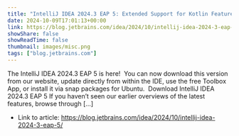 ```yaml
---
title: "IntelliJ IDEA 2024.3 EAP 5: Extended Support for Kotlin Features, Updates to Find in Files, Option to Disable Pre-Commit Checks, and More"
date: 2024-10-09T17:01:13+00:00
link: https://blog.jetbrains.com/idea/2024/10/intellij-idea-2024-3-eap-5/
showShare: false
showReadTime: false
thumbnail: images/misc.png
tags: ["blog.jetbrains.com"]
---
```

The IntelliJ IDEA 2024.3 EAP 5 is here!  You can now download this version from our website, update directly from within the IDE, use the free Toolbox App, or install it via snap packages for Ubuntu.  Download IntelliJ IDEA 2024.3 EAP 5 If you haven’t seen our earlier overviews of the latest features, browse through […]

- Link to article: https://blog.jetbrains.com/idea/2024/10/intellij-idea-2024-3-eap-5/